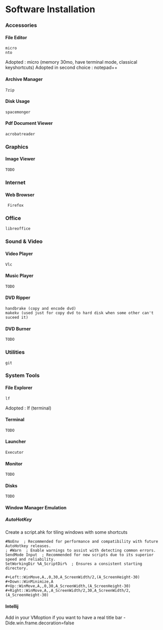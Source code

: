 # Software Installation

### Accessories

#### File Editor
    micro
    nto
Adopted : micro (memory 30mo, have terminal mode, classical keyshortcuts)
Adopted in second choice : notepad++

#### Archive Manager
    7zip
    
#### Disk Usage
    spacemonger
    
#### Pdf Document Viewer
    acrobatreader
    
### Graphics  

#### Image Viewer
    TODO
    
### Internet

#### Web Browser
     Firefox

### Office
    libreoffice

### Sound & Video
#### Video Player
    Vlc

#### Music Player
    TODO

#### DVD Ripper
    handbrake (copy and encode dvd)
    makekv (used just for copy dvd to hard disk when some other can't suceed it)

#### DVD Burner
    TODO
    
### Utilities   
    git

### System Tools

#### File Explorer
    lf


Adopted : lf (terminal)

#### Terminal
    TODO

#### Launcher
    Executor

#### Monitor
    TODO

#### Disks
    TODO
    
#### Window Manager Emulation    
        
##### AutoHotKey

Create a script.ahk for tiling windows with some shortcuts

    #NoEnv  ; Recommended for performance and compatibility with future AutoHotkey releases.
    ; #Warn  ; Enable warnings to assist with detecting common errors.
    SendMode Input  ; Recommended for new scripts due to its superior speed and reliability.
    SetWorkingDir %A_ScriptDir%  ; Ensures a consistent starting directory.
    
    #+Left::WinMove,A,,0,30,A_ScreenWidth/2,(A_ScreenHeight-30)
    #+Down::WinMinimize,A
    #+Up::WinMove,A,,0,30,A_ScreenWidth,(A_ScreenHeight-30)
    #+Right::WinMove,A,,A_ScreenWidth/2,30,A_ScreenWidth/2,(A_ScreenHeight-30)



#### Intellij
Add in your VMoption if you want to have a real title bar
-Dide.win.frame.decoration=false
